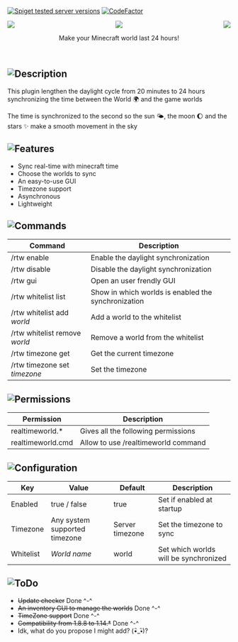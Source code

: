 [![Spiget tested server versions](https://img.shields.io/spiget/tested-versions/70124)](https://www.spigotmc.org/resources/70124/) [![CodeFactor](https://www.codefactor.io/repository/github/blank517/realtimeworld/badge)](https://www.codefactor.io/repository/github/blank517/realtimeworld)
<p align="center">
<img align="left" src="https://i.ibb.co/CKqbVFV/Real-Time-World-Logo.png">
<img align="right" src="https://i.ibb.co/CKqbVFV/Real-Time-World-Logo.png">
<img src="https://lingtalfi.com/services/pngtext?color=0190FF&size=30&text=RealTimeWorld"></p>
<p align="center">Make your Minecraft world last 24 hours!</p>
<br>

## ![Description](https://lingtalfi.com/services/pngtext?color=852020&size=22&text=Description)
This plugin lengthen the daylight cycle from 20 minutes to 24 hours synchronizing the time between the World 🌍 and the game worlds

The time is synchronized to the second so the sun 🌤️, the moon 🌔 and the stars ✨ make a smooth movement in the sky

## ![Features](https://lingtalfi.com/services/pngtext?color=852020&size=22&text=Features)
-   Sync real-time with minecraft time
-   Choose the worlds to sync
-   An easy-to-use GUI
-   Timezone support
-   Asynchronous
-   Lightweight

## ![Commands](https://lingtalfi.com/services/pngtext?color=852020&size=22&text=Commands)
| Command                       | Description                                         |
| ----------------------------- | --------------------------------------------------- |
| /rtw enable                   | Enable the daylight synchronization                 |
| /rtw disable                  | Disable the daylight synchronization                |
| /rtw gui                      | Open an user frendly GUI                            |
| /rtw whitelist list           | Show in which worlds is enabled the synchronization |
| /rtw whitelist add _world_    | Add a world to the whitelist                        |
| /rtw whitelist remove _world_ | Remove a world from the whitelist                   |
| /rtw timezone get             | Get the current timezone                            |
| /rtw timezone set _timezone_  | Set the timezone                                    |

## ![Permissions](https://lingtalfi.com/services/pngtext?color=852020&size=22&text=Permissions)
| Permission        | Description                         |
| ----------------- | ----------------------------------- |
| realtimeworld.*   | Gives all the following permissions |
| realtimeworld.cmd | Allow to use /realtimeworld command |

## ![Configuration](https://lingtalfi.com/services/pngtext?color=852020&size=22&text=Configuration)
| Key       | Value                         | Default         | Description                           |
| --------- | ----------------------------- | --------------- | ------------------------------------- |
| Enabled   | true / false                  | true            | Set if enabled at startup             |
| Timezone  | Any system supported timezone | Server timezone | Set the timezone to sync              |
| Whitelist | _World name_                  | world           | Set which worlds will be synchronized |

## ![ToDo](https://lingtalfi.com/services/pngtext?color=852020&size=22&text=ToDo)
-   ~~Update checker~~ Done ^-^
-   ~~An inventory GUI to manage the worlds~~ Done ^-^
-   ~~TimeZone support~~ Done ^-^
-   ~~Compatibility from 1.8.8 to 1.14.*~~ Done ^-^
-   Idk, what do you propose I might add? (•ิ_•ิ)?
